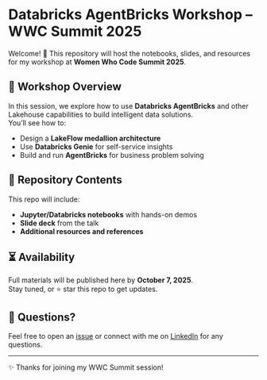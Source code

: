 # Databricks AgentBricks Workshop – WWC Summit 2025

Welcome! 👋 This repository will host the notebooks, slides, and resources for my workshop at **Women Who Code Summit 2025**.

## 📌 Workshop Overview
In this session, we explore how to use **Databricks AgentBricks** and other Lakehouse capabilities to build intelligent data solutions.  
You’ll see how to:  
- Design a **LakeFlow medallion architecture**  
- Use **Databricks Genie** for self-service insights  
- Build and run **AgentBricks** for business problem solving  

## 📂 Repository Contents
This repo will include:
- **Jupyter/Databricks notebooks** with hands-on demos  
- **Slide deck** from the talk  
- **Additional resources and references**  

## ⏳ Availability
Full materials will be published here by **October 7, 2025**.  
Stay tuned, or ⭐ star this repo to get updates.  

## 📮 Questions?
Feel free to open an [issue](../../issues) or connect with me on [LinkedIn](https://www.linkedin.com/in/diloromabdullah) for any questions.  

---

✨ Thanks for joining my WWC Summit session!  
